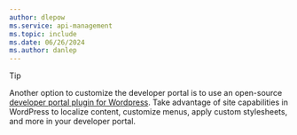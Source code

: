 ```yaml
---
author: dlepow
ms.service: api-management
ms.topic: include
ms.date: 06/26/2024
ms.author: danlep
---
```

> [!TIP]
> Another option to customize the developer portal is to use an open-source [developer portal plugin for Wordpress](../articles/api-management/developer-portal-wordpress-plugin.md). Take advantage of site capabilities in WordPress to localize content, customize menus, apply custom stylesheets, and more in your developer portal. 